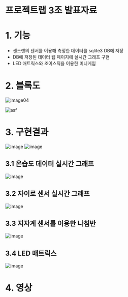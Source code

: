 # 프로젝트랩 3조 발표자료


# 1. 기능
* 센스햇의 센서를 이용해 측정한 데이터를 sqlite3 DB에 저장
* DB에 저장된 데이터 웹 페이지에 실시간 그래프 구현
* LED 매트릭스와 조이스틱을 이용한 미니게임

# 2. 블록도
![image04](https://github.com/cubejun/project_lab_sqlite_db/assets/133946040/4884ad2d-5699-418d-99fc-3dd4138e97e8)


![asf](https://github.com/cubejun/project_lab_sqlite_db/assets/133946040/fad505bf-5c97-43eb-b7b8-de73a62a126c)

# 3. 구현결과
![image](https://github.com/cubejun/project_lab_sqlite_db/assets/133946040/8a4c88a4-aabc-4d6a-9f18-5ae4f2844ade)
![image](https://github.com/cubejun/project_lab_sqlite_db/assets/133946040/4cec4403-036e-4f66-afb5-264cc24423a2)

## 3.1 온습도 데이터 실시간 그래프
![image](https://github.com/cubejun/project_lab_sqlite_db/assets/133946040/63b74d02-ea66-4bed-9263-e625e325af12)
## 3.2 자이로 센서 실시간 그래프
![image](https://github.com/cubejun/project_lab_sqlite_db/assets/133946040/fba9b862-7e77-42ac-ac46-b2a82423295f)
## 3.3 지자계 센서를 이용한 나침반
![image](https://github.com/cubejun/project_lab_sqlite_db/assets/133946040/472170e5-e82e-4091-9b3c-f64a3fb30d7f)
## 3.4 LED 매트릭스
![image](https://github.com/cubejun/project_lab_sqlite_db/assets/133946040/3d3774c5-366c-4c68-82d9-59e810985616)

# 4. 영상
